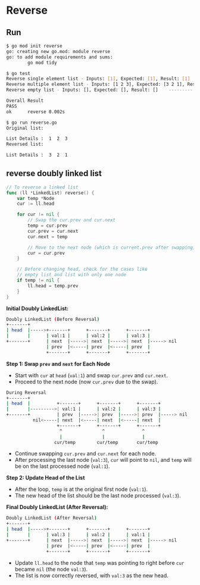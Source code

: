 # Reverse

## Run

```bash
$ go mod init reverse
go: creating new go.mod: module reverse
go: to add module requirements and sums:
        go mod tidy

$ go test
Reverse single element list - Inputs: [1], Expected: [1], Result: [1]    --------- Pass
Reverse multiple element list - Inputs: [1 2 3], Expected: [3 2 1], Result: [3 2 1]    --------- Pass
Reverse empty list - Inputs: [], Expected: [], Result: []    --------- Pass

Overall Result
PASS
ok      reverse 0.002s

$ go run reverse.go
Original list:

List Details :  1  2  3 
Reversed list:

List Details :  3  2  1
```

## reverse doubly linked list

```go
// To reverse a linked list
func (ll *LinkedList) reverse() {
    var temp *Node
    cur := ll.head

    for cur != nil {
        // Swap the cur.prev and cur.next
        temp = cur.prev
        cur.prev = cur.next
        cur.next = temp

        // Move to the next node (which is current.prev after swapping)
        cur = cur.prev
    }

    // Before changing head, check for the cases like
    // empty list and list with only one node
    if temp != nil {
        ll.head = temp.prev
    }
}
```

**Initial Doubly LinkedList:**

```bash
Doubly LinkedList (Before Reversal)
+-------+
| head  |----->+-------+      +-------+      +-------+
|       |      | val:1 |      | val:2 |      | val:3 |
+-------+      | next  |----->| next  |----->| next  |-----> nil
               | prev  |<-----| prev  |<-----| prev  |
               +-------+      +-------+      +-------+
```

**Step 1: Swap `prev` and `next` for Each Node**

- Start with `cur` at `head` (`val:1`) and swap `cur.prev` and `cur.next`.
- Proceed to the next node (now `cur.prev` due to the swap).

```bash
During Reversal
+-------+
| head  |          +-------+      +-------+      +-------+
|       |--------->| val:1 |      | val:2 |      | val:3 |
+-------+          | prev  |----->| prev  |----->| prev  |-----> nil
          nil<-----| next  |<-----| next  |<-----| next  |
                   +-------+      +-------+      +-------+
                    ^               ^              ^
                    |               |              |
                  cur/temp        cur/temp       cur/temp
```

- Continue swapping `cur.prev` and `cur.next` for each node.
- After processing the last node (`val:3`), `cur` will point to `nil`, and `temp` will be on the last processed node (`val:1`).

**Step 2: Update Head of the List**

- After the loop, `temp` is at the original first node (`val:1`).
- The new head of the list should be the last node processed (`val:3`).

**Final Doubly LinkedList (After Reversal):**

```bash
Doubly LinkedList (After Reversal)
+-------+
| head  |----->+-------+      +-------+      +-------+
|       |      | val:3 |      | val:2 |      | val:1 |
+-------+      | next  |----->| next  |----->| next  |-----> nil
               | prev  |<-----| prev  |<-----| prev  |
               +-------+      +-------+      +-------+
```

- Update `ll.head` to the node that `temp` was pointing to right before `cur` became `nil` (the node `val:3`).
- The list is now correctly reversed, with `val:3` as the new head.
